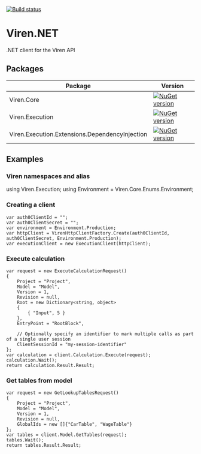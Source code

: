 [![Build status](https://tealpartners.visualstudio.com/Viren.Net%20Client/_apis/build/status/Viren.Net-CI)](https://tealpartners.visualstudio.com/Viren.Net%20Client/_build/latest?definitionId=76)
# Viren.NET
.NET client for the Viren API 

## Packages
| Package                                        | Version  |
| ---------------------------------------------- | ---------|
| Viren.Core                                     | [![NuGet version](https://badge.fury.io/nu/Viren.Core.svg)](https://badge.fury.io/nu/Viren.Core)|
| Viren.Execution                                | [![NuGet version](https://badge.fury.io/nu/Viren.Execution.svg)](https://badge.fury.io/nu/Viren.Execution) |
| Viren.Execution.Extensions.DependencyInjection | [![NuGet version](https://badge.fury.io/nu/Viren.Execution.Extensions.DependencyInjection.svg)](https://badge.fury.io/nu/Viren.Execution.Extensions.DependencyInjection) |







## Examples
### Viren namespaces and alias
using Viren.Execution;
using Environment = Viren.Core.Enums.Environment;

### Creating a client
```
var auth0ClientId = "";
var auth0ClientSecret = "";
var environment = Environment.Production;
var httpClient = VirenHttpClientFactory.Create(auth0ClientId, auth0ClientSecret, Environment.Production);
var executionClient = new ExecutionClient(httpClient);
```

### Execute calculation
```
var request = new ExecuteCalculationRequest()
{
    Project = "Project",
    Model = "Model",
    Version = 1,
    Revision = null,
    Root = new Dictionary<string, object>
    {
        { "Input", 5 }
    },
    EntryPoint = "RootBlock",

    // Optionally specify an identifier to mark multiple calls as part of a single user session
    ClientSessionId = "my-session-identifier"
};
var calculation = client.Calculation.Execute(request);
calculation.Wait();
return calculation.Result.Result;
```

### Get tables from model
```
var request = new GetLookupTablesRequest()
{
    Project = "Project",
    Model = "Model",
    Version = 1,
    Revision = null,
    GlobalIds = new []{"CarTable", "WageTable"}
};
var tables = client.Model.GetTables(request);
tables.Wait();
return tables.Result.Result;
```
            
